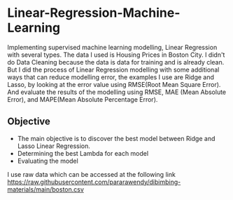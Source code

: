# Linear-Regression-Machine-Learning
Implementing supervised machine learning modelling, Linear Regression with several types.
The data I used is Housing Prices in Boston City.
I didn't do Data Cleaning because the data is data for training and is already clean.
But I did the process of Linear Regression modelling with some additional ways that can reduce modelling error, the examples I use are Ridge and Lasso, by looking at the error value using RMSE(Root Mean Square Error).
And evaluate the results of the modelling using RMSE, MAE (Mean Absolute Error), and MAPE(Mean Absolute Percentage Error).
## Objective
- The main objective is to discover the best model between Ridge and Lasso Linear Regression.
- Determining the best Lambda for each model
- Evaluating the model

I use raw data which can be accessed at the following link https://raw.githubusercontent.com/pararawendy/dibimbing-materials/main/boston.csv
